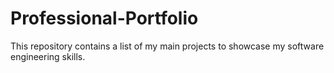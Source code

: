 # Professional-Portfolio

This repository contains a list of my main projects to showcase my software engineering skills.

